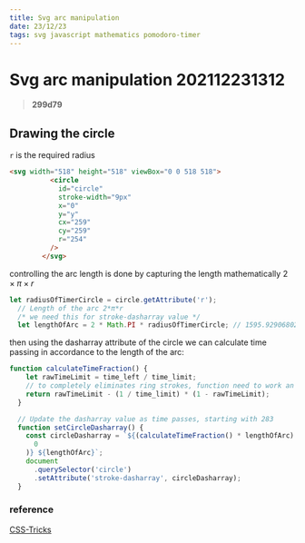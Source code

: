 ```yaml
---
title: Svg arc manipulation
date: 23/12/23
tags: svg javascript mathematics pomodoro-timer
---
```


# **Svg arc manipulation** 202112231312 
> **299d79**

## Drawing the circle
`r` is the required radius
```html
<svg width="518" height="518" viewBox="0 0 518 518">
          <circle
            id="circle"
            stroke-width="9px"
            x="0"
            y="y"
            cx="259"
            cy="259"
            r="254"
          />
        </svg>
```
controlling the arc length is done by capturing the length mathematically $2 \times \pi \times r$
```js
let radiusOfTimerCircle = circle.getAttribute('r');
  // Length of the arc 2*π*r
  /* we need this for stroke-dasharray value */
  let lengthOfArc = 2 * Math.PI * radiusOfTimerCircle; // 1595.929068023615
```

then using the dasharray attribute of the circle we can calculate time passing in accordance to the length of the arc:
```javascript
function calculateTimeFraction() {
    let rawTimeLimit = time_left / time_limit;
    // to completely eliminates ring strokes, function need to work an extra second after the time limit
    return rawTimeLimit - (1 / time_limit) * (1 - rawTimeLimit);
  }

  // Update the dasharray value as time passes, starting with 283
  function setCircleDasharray() {
    const circleDasharray = `${(calculateTimeFraction() * lengthOfArc).toFixed(
      0
    )} ${lengthOfArc}`;
    document
      .querySelector('circle')
      .setAttribute('stroke-dasharray', circleDasharray);
  }
```

### reference
[CSS-Tricks](https://css-tricks.com/how-to-create-an-animated-countdown-timer-with-html-css-and-javascript/)
  

